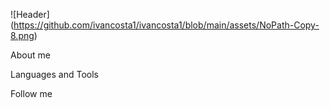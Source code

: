 ![Header] (https://github.com/ivancosta1/ivancosta1/blob/main/assets/NoPath-Copy-8.png)

About me

Languages and Tools

Follow me